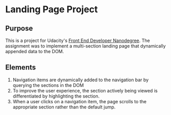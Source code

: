 # Landing Page Project
## Purpose
This is a project for Udacity's [Front End Developer Nanodegree](https://www.udacity.com/course/front-end-web-developer-nanodegree--nd0011). The assignment was to implement a multi-section landing page that dynamically appended data to the DOM.
## Elements

 1. Navigation items are dynamically added to the navigation bar by querying the sections in the DOM
 2. To improve the user experience, the section actively being viewed is differentiated by highlighting the section. 
 3. When a user clicks on a navigation item, the page scrolls to the appropriate section rather than the default jump.